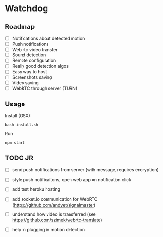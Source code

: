 # Watchdog

## Roadmap

- [ ] Notifications about detected motion
- [ ] Push notifications
- [ ] Web rtc video transfer
- [ ] Sound detection
- [ ] Remote configuration
- [ ] Really good detection algos
- [ ] Easy way to host
- [ ] Screenshots saving
- [ ] Video saving
- [ ] WebRTC through server (TURN)

## Usage

Install (OSX)

```
bash install.sh
```

Run

```
npm start
```

## TODO JR
- [ ] send push notifications from server (with message, requires encryption)
- [ ] style push notificaitons, open web app on notification click

- [ ] add test heroku hosting
- [ ] add socket.io communication for WebRTC (https://github.com/andyet/signalmaster)
- [ ] understand how video is transferred (see https://github.com/szimek/webrtc-translate)

- [ ] help in plugging in motion detection
